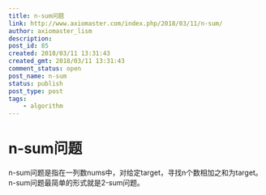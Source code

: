 ```yaml
---
title: n-sum问题
link: http://www.axiomaster.com/index.php/2018/03/11/n-sum/
author: axiomaster_lism
description: 
post_id: 85
created: 2018/03/11 13:31:43
created_gmt: 2018/03/11 13:31:43
comment_status: open
post_name: n-sum
status: publish
post_type: post
tags:
    - algorithm
---
```


# n-sum问题

n-sum问题是指在一列数nums中，对给定target，寻找n个数相加之和为target。n-sum问题最简单的形式就是2-sum问题。